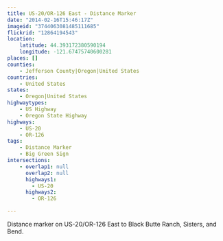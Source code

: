 ```yaml
---
title: US-20/OR-126 East - Distance Marker
date: "2014-02-16T15:46:17Z"
imageid: "3744063081485111685"
flickrid: "12864194543"
location:
    latitude: 44.393172380590194
    longitude: -121.67475740600281
places: []
counties:
    - Jefferson County|Oregon|United States
countries:
    - United States
states:
    - Oregon|United States
highwaytypes:
    - US Highway
    - Oregon State Highway
highways:
    - US-20
    - OR-126
tags:
    - Distance Marker
    - Big Green Sign
intersections:
    - overlap1: null
      overlap2: null
      highways1:
        - US-20
      highways2:
        - OR-126

---
```

Distance marker on US-20/OR-126 East to Black Butte Ranch, Sisters, and Bend.